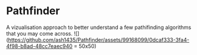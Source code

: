 # Pathfinder
A vizualisation approach to better understand a few pathifinding algorithms that you may come across.
![](https://github.com/ash1435/Pathfinder/assets/99168099/0dcaf333-3fa4-4f98-b8ad-48cc7eaec940 = 50x50) 

